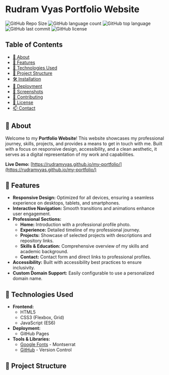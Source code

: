 # Rudram Vyas Portfolio Website

![GitHub Repo Size](https://img.shields.io/github/repo-size/rudramvyas/my-portfolio)
![GitHub language count](https://img.shields.io/github/languages/count/rudramvyas/my-portfolio)
![GitHub top language](https://img.shields.io/github/languages/top/rudramvyas/my-portfolio)
![GitHub last commit](https://img.shields.io/github/last-commit/rudramvyas/my-portfolio)
![GitHub license](https://img.shields.io/github/license/rudramvyas/my-portfolio)

## Table of Contents

- [📖 About](#-about)
- [🌟 Features](#-features)
- [🚀 Technologies Used](#-technologies-used)
- [📂 Project Structure](#-project-structure)
- [🛠️ Installation](#️-installation)
- [🔗 Deployment](#-deployment)
- [📸 Screenshots](#-screenshots)
- [🤝 Contributing](#-contributing)
- [📜 License](#-license)
- [📫 Contact](#-contact)

## 📖 About

Welcome to my **Portfolio Website**! This website showcases my professional journey, skills, projects, and provides a means to get in touch with me. Built with a focus on responsive design, accessibility, and a clean aesthetic, it serves as a digital representation of my work and capabilities.

**Live Demo:** [https://rudramvyas.github.io/my-portfolio/](https://rudramvyas.github.io/my-portfolio/)

## 🌟 Features

- **Responsive Design:** Optimized for all devices, ensuring a seamless experience on desktops, tablets, and smartphones.
- **Interactive Navigation:** Smooth transitions and animations enhance user engagement.
- **Professional Sections:**
  - **Home:** Introduction with a professional profile photo.
  - **Experience:** Detailed timeline of my professional journey.
  - **Projects:** Showcase of selected projects with descriptions and repository links.
  - **Skills & Education:** Comprehensive overview of my skills and academic background.
  - **Contact:** Contact form and direct links to professional profiles.
- **Accessibility:** Built with accessibility best practices to ensure inclusivity.
- **Custom Domain Support:** Easily configurable to use a personalized domain name.

## 🚀 Technologies Used

- **Frontend:**
  - HTML5
  - CSS3 (Flexbox, Grid)
  - JavaScript (ES6)
- **Deployment:**
  - GitHub Pages
- **Tools & Libraries:**
  - [Google Fonts](https://fonts.google.com/) - Montserrat
  - [GitHub](https://github.com/) - Version Control

## 📂 Project Structure

